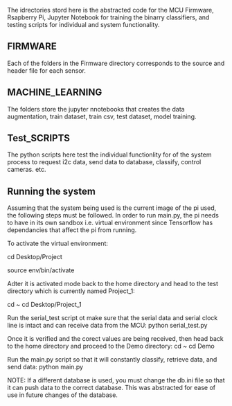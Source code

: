 The idrectories stord here is the abstracted code for the MCU Firmware, Rsapberry Pi, Jupyter Notebook for training the binarry classifiers, and testing scripts for individual and system functionality.


## FIRMWARE ##

Each of the folders in the Firmware directory corresponds to the source and header file for each sensor.

## MACHINE_LEARNING ##

The folders store the jupyter nnotebooks that creates the data augmentation, train dataset, train csv, test dataset, model training.

## Test_SCRIPTS ##

The python scripts here test the individual functionlity for of the system process to request i2c data, send data to database, classify, control cameras. etc.

## Running the system ##

Assuming that the system being used is the current image of the pi used, the following steps must be followed. In order to run main.py, the pi needs to have in its own sandbox i.e. virtual environment since Tensorflow has dependancies that affect the pi from running.

To activate the virtual environment:

cd Desktop/Project

source env/bin/activate

Adter it is activated mode back to the home directory and head to the test directory which is currently named Project_1:

cd ~
cd Desktop/Project_1

Run the serial_test script ot make sure that the serial data and serial clock line is intact and can receive data from the MCU:
python serial_test.py

Once it is verified and the corect values are being received, then head back to the home directory and proceed to the Demo directory:
cd ~
cd Demo

Run the main.py script so that it will constantly classify, retrieve data, and send data:
python main.py

NOTE:
If a different database is used, you must change the db.ini file so that it can push data to the correct database. This was abstracted for ease of use in future changes of the database.
